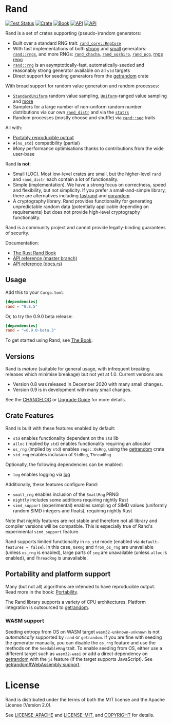 # Rand

[![Test Status](https://github.com/rust-random/rand/actions/workflows/test.yml/badge.svg?event=push)](https://github.com/rust-random/rand/actions)
[![Crate](https://img.shields.io/crates/v/rand.svg)](https://crates.io/crates/rand)
[![Book](https://img.shields.io/badge/book-master-yellow.svg)](https://rust-random.github.io/book/)
[![API](https://img.shields.io/badge/api-master-yellow.svg)](https://rust-random.github.io/rand/rand)
[![API](https://docs.rs/rand/badge.svg)](https://docs.rs/rand)

Rand is a set of crates supporting (pseudo-)random generators:

-   Built over a standard RNG trait: [`rand_core::RngCore`](https://docs.rs/rand_core/latest/rand_core/trait.RngCore.html)
-   With fast implementations of both [strong](https://rust-random.github.io/book/guide-rngs.html#cryptographically-secure-pseudo-random-number-generators-csprngs) and
    [small](https://rust-random.github.io/book/guide-rngs.html#basic-pseudo-random-number-generators-prngs) generators: [`rand::rngs`](https://docs.rs/rand/latest/rand/rngs/index.html), and more RNGs: [`rand_chacha`](https://docs.rs/rand_chacha), [`rand_xoshiro`](https://docs.rs/rand_xoshiro/), [`rand_pcg`](https://docs.rs/rand_pcg/), [rngs repo](https://github.com/rust-random/rngs/)
-   [`rand::rng`](https://docs.rs/rand/latest/rand/fn.rng.html) is an asymptotically-fast, automatically-seeded and reasonably strong generator available on all `std` targets
-   Direct support for seeding generators from the [getrandom] crate

With broad support for random value generation and random processes:

-   [`StandardUniform`](https://docs.rs/rand/latest/rand/distributions/struct.StandardUniform.html) random value sampling,
    [`Uniform`](https://docs.rs/rand/latest/rand/distributions/struct.Uniform.html)-ranged value sampling
    and [more](https://docs.rs/rand/latest/rand/distr/index.html)
-   Samplers for a large number of non-uniform random number distributions via our own
    [`rand_distr`](https://docs.rs/rand_distr) and via
    the [`statrs`](https://docs.rs/statrs/0.13.0/statrs/)
-   Random processes (mostly choose and shuffle) via [`rand::seq`](https://docs.rs/rand/latest/rand/seq/index.html) traits

All with:

-   [Portably reproducible output](https://rust-random.github.io/book/portability.html)
-   `#[no_std]` compatibility (partial)
-   *Many* performance optimisations thanks to contributions from the wide
    user-base

Rand **is not**:

-   Small (LOC). Most low-level crates are small, but the higher-level `rand`
    and `rand_distr` each contain a lot of functionality.
-   Simple (implementation). We have a strong focus on correctness, speed and flexibility, but
    not simplicity. If you prefer a small-and-simple library, there are
    alternatives including [fastrand](https://crates.io/crates/fastrand)
    and [oorandom](https://crates.io/crates/oorandom).
-   A cryptography library. Rand provides functionality for generating
    unpredictable random data (potentially applicable depending on requirements)
    but does not provide high-level cryptography functionality.

Rand is a community project and cannot provide legally-binding guarantees of
security.

Documentation:

-   [The Rust Rand Book](https://rust-random.github.io/book)
-   [API reference (master branch)](https://rust-random.github.io/rand)
-   [API reference (docs.rs)](https://docs.rs/rand)


## Usage

Add this to your `Cargo.toml`:
```toml
[dependencies]
rand = "0.8.5"
```

Or, to try the 0.9.0 beta release:
```toml
[dependencies]
rand = "=0.9.0-beta.3"
```

To get started using Rand, see [The Book](https://rust-random.github.io/book).

## Versions

Rand is *mature* (suitable for general usage, with infrequent breaking releases
which minimise breakage) but not yet at 1.0. Current versions are:

-   Version 0.8 was released in December 2020 with many small changes.
-   Version 0.9 is in development with many small changes.

See the [CHANGELOG](CHANGELOG.md) or [Upgrade Guide](https://rust-random.github.io/book/update.html) for more details.

## Crate Features

Rand is built with these features enabled by default:

-   `std` enables functionality dependent on the `std` lib
-   `alloc` (implied by `std`) enables functionality requiring an allocator
-   `os_rng` (implied by `std`) enables `rngs::OsRng`, using the [getrandom] crate
-   `std_rng` enables inclusion of `StdRng`, `ThreadRng`

Optionally, the following dependencies can be enabled:

-   `log` enables logging via [log](https://crates.io/crates/log)

Additionally, these features configure Rand:

-   `small_rng` enables inclusion of the `SmallRng` PRNG
-   `nightly` includes some additions requiring nightly Rust
-   `simd_support` (experimental) enables sampling of SIMD values
    (uniformly random SIMD integers and floats), requiring nightly Rust

Note that nightly features are not stable and therefore not all library and
compiler versions will be compatible. This is especially true of Rand's
experimental `simd_support` feature.

Rand supports limited functionality in `no_std` mode (enabled via
`default-features = false`). In this case, `OsRng` and `from_os_rng` are
unavailable (unless `os_rng` is enabled), large parts of `seq` are
unavailable (unless `alloc` is enabled), and `ThreadRng` is unavailable.

## Portability and platform support

Many (but not all) algorithms are intended to have reproducible output. Read more in the book: [Portability](https://rust-random.github.io/book/portability.html).

The Rand library supports a variety of CPU architectures. Platform integration is outsourced to [getrandom].

### WASM support

Seeding entropy from OS on WASM target `wasm32-unknown-unknown` is not
*automatically* supported by `rand` or `getrandom`. If you are fine with
seeding the generator manually, you can disable the `os_rng` feature
and use the methods on the `SeedableRng` trait. To enable seeding from OS,
either use a different target such as `wasm32-wasi` or add a direct
dependency on [getrandom] with the `js` feature (if the target supports
JavaScript). See
[getrandom#WebAssembly support](https://docs.rs/getrandom/latest/getrandom/#webassembly-support).

# License

Rand is distributed under the terms of both the MIT license and the
Apache License (Version 2.0).

See [LICENSE-APACHE](LICENSE-APACHE) and [LICENSE-MIT](LICENSE-MIT), and
[COPYRIGHT](COPYRIGHT) for details.

[getrandom]: https://crates.io/crates/getrandom
